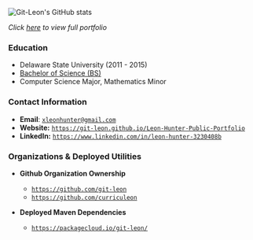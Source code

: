 <!-- ![](https://github-readme-stats.vercel.app/api/top-langs/?username=git-leon&hide=roff,tsql,html,css,javascript,c,c%2B%2B,MATLAB,perl&theme=tokyonight)<br> -->
![Git-Leon's GitHub stats](https://github-readme-stats.vercel.app/api?username=git-leon&show_icons=true&theme=dracula)

<link rel="stylesheet" type="text/css" media="all" href="./style.css" />

_Click [here](https://git-leon.github.io/Leon-Hunter-Public-Portfolio) to view full portfolio_


### Education
* Delaware State University (2011 - 2015)
* [Bachelor of Science (BS)](./bachelors-degree.pdf)
* Computer Science Major, Mathematics Minor


### Contact Information
* **Email**: [`xleonhunter@gmail.com`](mailto:xleonhunter@gmail.com)
* **Website:** [`https://git-leon.github.io/Leon-Hunter-Public-Portfolio`](https://git-leon.github.io/Leon-Hunter-Public-Portfolio)
* **LinkedIn:** [`https://www.linkedin.com/in/leon-hunter-3230408b`](https://www.linkedin.com/in/leon-hunter-3230408b)

### Organizations & Deployed Utilities
* **Github Organization Ownership**
    * [`https://github.com/git-leon`](https://github.com/git-leon)
    * [`https://github.com/curriculeon`](https://github.com/curriculeon)

* **Deployed Maven Dependencies**
   * [`https://packagecloud.io/git-leon/`](https://packagecloud.io/git-leon/)

